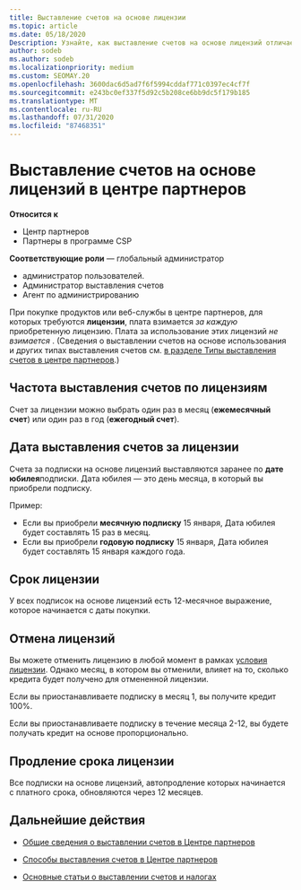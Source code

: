 ```yaml
---
title: Выставление счетов на основе лицензии
ms.topic: article
ms.date: 05/18/2020
Description: Узнайте, как выставление счетов на основе лицензий отличается от выставления счетов на основе использования в центре партнеров, включая счета за лицензию (не по использованию лицензий).
author: sodeb
ms.author: sodeb
ms.localizationpriority: medium
ms.custom: SEOMAY.20
ms.openlocfilehash: 3600dac6d5ad7f6f5994cddaf771c0397ec4cf7f
ms.sourcegitcommit: e243bc0ef337f5d92c5b208ce6bb9dc5f179b185
ms.translationtype: MT
ms.contentlocale: ru-RU
ms.lasthandoff: 07/31/2020
ms.locfileid: "87468351"
---
```

# <a name="license-based-billing-in-partner-center"></a>Выставление счетов на основе лицензий в центре партнеров

**Относится к**

- Центр партнеров
- Партнеры в программе CSP

**Соответствующие роли** — глобальный администратор
- администратор пользователей.
- Администратор выставления счетов
- Агент по администрированию

При покупке продуктов или веб-службы в центре партнеров, для которых требуются **лицензии**, плата взимается *за каждую* приобретенную лицензию. Плата за использование этих лицензий *не взимается* . (Сведения о выставлении счетов на основе использования и других типах выставления счетов см. [в разделе Типы выставления счетов в центре партнеров](billing-different-types.md).)

## <a name="license-billing-frequency"></a>Частота выставления счетов по лицензиям

Счет за лицензии можно выбрать один раз в месяц (**ежемесячный счет**) или один раз в год (**ежегодный счет**). 

## <a name="billing-date-for-licenses"></a>Дата выставления счетов за лицензии

Счета за подписки на основе лицензий выставляются заранее по **дате юбилея**подписки. Дата юбилея — это день месяца, в который вы приобрели подписку.

Пример:

- Если вы приобрели **месячную подписку** 15 января, Дата юбилея будет составлять 15 раз в месяц.
- Если вы приобрели **годовую подписку** 15 января, Дата юбилея будет составлять 15 января каждого года.

## <a name="license-term"></a>Срок лицензии

У всех подписок на основе лицензий есть 12-месячное выражение, которое начинается с даты покупки.

## <a name="license-cancellation"></a>Отмена лицензий

Вы можете отменить лицензию в любой момент в рамках [условия лицензии](#license-term). Однако месяц, в котором вы отменили, влияет на то, сколько кредита будет получено для отмененной лицензии.

Если вы приостанавливаете подписку в месяц 1, вы получите кредит 100%.

Если вы приостанавливаете подписку в течение месяца 2-12, вы будете получать кредит на основе пропорционально.

## <a name="license-renewal"></a>Продление срока лицензии

Все подписки на основе лицензий, автопродление которых начинается с платного срока, обновляются через 12 месяцев.

## <a name="next-steps"></a>Дальнейшие действия

- [Общие сведения о выставлении счетов в Центре партнеров](billing-basics.md)

- [Способы выставления счетов в Центре партнеров](billing-different-types.md)

- [Основные статьи о выставлении счетов и налогах](billing.md)
